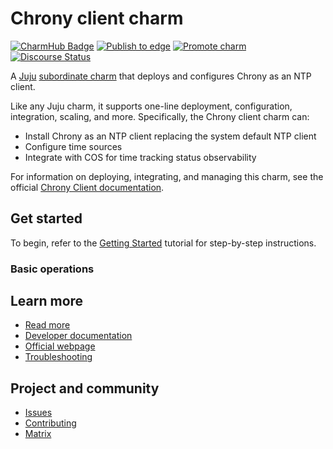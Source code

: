 # Chrony client charm

[![CharmHub Badge](https://charmhub.io/chrony-client/badge.svg)](https://charmhub.io/chrony-client)
[![Publish to edge](https://github.com/canonical/chrony-client-operator/actions/workflows/publish_charm.yaml/badge.svg)](https://github.com/canonical/chrony-client-operator/actions/workflows/publish_charm.yaml)
[![Promote charm](https://github.com/canonical/chrony-client-operator/actions/workflows/promote_charm.yaml/badge.svg)](https://github.com/canonical/chrony-client-operator/actions/workflows/promote_charm.yaml)
[![Discourse Status](https://img.shields.io/discourse/status?server=https%3A%2F%2Fdiscourse.charmhub.io&style=flat&label=CharmHub%20Discourse)](https://discourse.charmhub.io)

A [Juju](https://juju.is/) [subordinate charm](https://documentation.ubuntu.com/juju/latest/reference/charm/#subordinate)
that deploys and configures Chrony as an NTP client.

Like any Juju charm, it supports one-line deployment, configuration,
integration, scaling, and more. Specifically, the Chrony client charm
can:

* Install Chrony as an NTP client replacing the system default NTP client
* Configure time sources
* Integrate with COS for time tracking status observability

For information on deploying, integrating, and managing this charm, see
the official [Chrony Client documentation](https://charmhub.io/chrony-client).

## Get started

To begin, refer to the [Getting Started](./docs/tutorial.md) tutorial
for step-by-step instructions.

### Basic operations
<!--Brief walkthrough of performing standard configurations or operations.

Use this section to provide information on important actions, required configurations, or
other operations the user should know about. You don’t need to list every action or configuration.
Use this section to link the Charmhub documentation for actions and configurations.

You may also want to link to the `charmcraft.yaml` file here.
-->

## Learn more

* [Read more](https://charmhub.io/chrony-client)
* [Developer documentation](https://chrony-project.org/documentation.html)
* [Official webpage](https://chrony-project.org/)
* [Troubleshooting](https://matrix.to/#/#charmhub-charmdev:ubuntu.com)

## Project and community
* [Issues](https://github.com/canonical/chrony-client-operator/issues)
* [Contributing](./CONTRIBUTING.md)
* [Matrix](https://matrix.to/#/#charmhub-charmdev:ubuntu.com)

